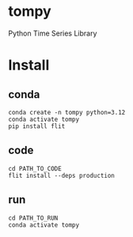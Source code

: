 # tompy
Python Time Series Library

# Install
## conda
```
conda create -n tompy python=3.12
conda activate tompy
pip install flit
```

## code
```
cd PATH_TO_CODE
flit install --deps production
```

## run
```
cd PATH_TO_RUN
conda activate tompy
```
